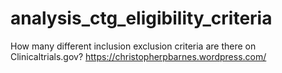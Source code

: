 # analysis_ctg_eligibility_criteria
How many different inclusion exclusion criteria are there on Clinicaltrials.gov?  https://christopherpbarnes.wordpress.com/
